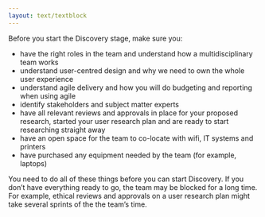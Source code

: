 ```yaml
---
layout: text/textblock
---
```


Before you start the Discovery stage, make sure you:
- have the right roles in the team and understand how a multidisciplinary team works
- understand user-centred design and why we need to own the whole user experience
- understand agile delivery and how you will do budgeting and reporting when using agile
- identify stakeholders and subject matter experts
- have all relevant reviews and approvals in place for your proposed research, started your user research plan and are ready to start researching straight away
- have an open space for the team to co-locate with wifi, IT systems and printers
- have purchased any equipment needed by the team (for example, laptops)

You need to do all of these things before you can start Discovery. If you don’t have everything ready to go, the team may be blocked for a long time. For example, ethical reviews and approvals on a user research plan might take several sprints of the the team’s time.

